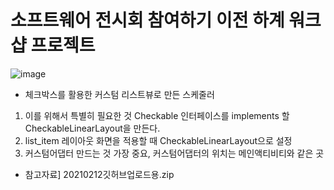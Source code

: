 # 소프트웨어 전시회 참여하기 이전 하계 워크샵 프로젝트
![image](https://user-images.githubusercontent.com/80818761/129051638-14b08c6a-1621-4ac1-acb7-ec2fdfd5f2bf.png)
- 체크박스를 활용한 커스텀 리스트뷰로 만든 스케줄러
1) 이를 위해서 특별히 필요한 것 Checkable 인터페이스를 implements 할 CheckableLinearLayout을 만든다.
2) list_item 레이아웃 화면을 적용할 때 CheckableLinearLayout으로 설정
3) 커스텀어댑터 만드는 것 가장 중요, 커스텀어댑터의 위치는 메인액티비티와 같은 곳 
- 참고자료] 20210212깃허브업로드용.zip
